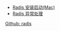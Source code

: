 - [Radis 安装启动(Mac)](notes/radis/install-run.md)
- [Radis 异常处理](notes/radis/issue.md)

[Github: radis](https://github.com/radis/radis)